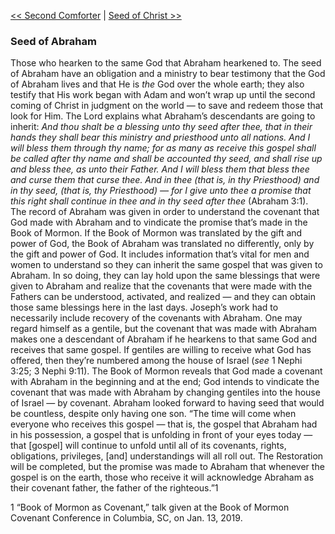 [<< Second Comforter](Second%20Comforter.md)  |  [Seed of Christ >>](Seed%20of%20Christ.md)

### Seed of Abraham
Those who hearken to the same God that Abraham hearkened to. The seed of Abraham have an obligation and a ministry to bear testimony that the God of Abraham lives and that He is *the* God over the whole earth; they also testify that His work began with Adam and won’t wrap up until the second coming of Christ in judgment on the world — to save and redeem those that look for Him. The Lord explains what Abraham’s descendants are going to inherit: *And thou shalt be a blessing unto thy seed after thee, that in their hands they shall bear this ministry and priesthood unto all nations. And I will bless them through thy name; for as many as receive this gospel shall be called after thy name and shall be accounted thy seed, and shall rise up and bless thee, as unto their Father. And I will bless them that bless thee and curse them that curse thee. And in thee (that is, in thy Priesthood) and in thy seed, (that is, thy Priesthood) — for I give unto thee a promise that this right shall continue in thee and in thy seed after thee* (Abraham 3:1). The record of Abraham was given in order to understand the covenant that God made with Abraham and to vindicate the promise that’s made in the Book of Mormon. If the Book of Mormon was translated by the gift and power of God, the Book of Abraham was translated no differently, only by the gift and power of God. It includes information that’s vital for men and women to understand so they can inherit the same gospel that was given to Abraham. In so doing, they can lay hold upon the same blessings that were given to Abraham and realize that the covenants that were made with the Fathers can be understood, activated, and realized — and they can obtain those same blessings here in the last days. Joseph’s work had to necessarily include recovery of the covenants with Abraham. One may regard himself as a gentile, but the covenant that was made with Abraham makes one a descendant of Abraham if he hearkens to that same God and receives that same gospel. If gentiles are willing to receive what God has offered, then they’re numbered among the house of Israel (*see* 1 Nephi 3:25; 3 Nephi 9:11). The Book of Mormon reveals that God made a covenant with Abraham in the beginning and at the end; God intends to vindicate the covenant that was made with Abraham by changing gentiles into the house of Israel — by covenant. Abraham looked forward to having seed that would be countless, despite only having one son. “The time will come when everyone who receives this gospel — that is, the gospel that Abraham had in his possession, a gospel that is unfolding in front of your eyes today — that [gospel] will continue to unfold until all of its covenants, rights, obligations, privileges, [and] understandings will all roll out. The Restoration will be completed, but the promise was made to Abraham that whenever the gospel is on the earth, those who receive it will acknowledge Abraham as their covenant father, the father of the righteous.”1



1  “Book of Mormon as Covenant,” talk given at the Book of Mormon Covenant Conference in Columbia, SC, on Jan. 13, 2019.